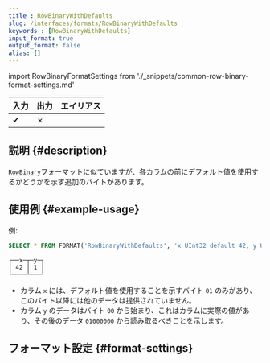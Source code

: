 ```yaml
---
title : RowBinaryWithDefaults
slug: /interfaces/formats/RowBinaryWithDefaults
keywords : [RowBinaryWithDefaults]
input_format: true
output_format: false
alias: []
---
```


import RowBinaryFormatSettings from './_snippets/common-row-binary-format-settings.md'

| 入力  | 出力  | エイリアス |
|-------|--------|-------|
| ✔     | ✗      |       |

## 説明 {#description}

[`RowBinary`](./RowBinary.md)フォーマットに似ていますが、各カラムの前にデフォルト値を使用するかどうかを示す追加のバイトがあります。

## 使用例 {#example-usage}

例:

```sql title="クエリ"
SELECT * FROM FORMAT('RowBinaryWithDefaults', 'x UInt32 default 42, y UInt32', x'010001000000')
```
```response title="レスポンス"
┌──x─┬─y─┐
│ 42 │ 1 │
└────┴───┘
```

- カラム `x` には、デフォルト値を使用することを示すバイト `01` のみがあり、このバイト以降には他のデータは提供されていません。
- カラム `y` のデータはバイト `00` から始まり、これはカラムに実際の値があり、その後のデータ `01000000` から読み取るべきことを示します。

## フォーマット設定 {#format-settings}

<RowBinaryFormatSettings/>
